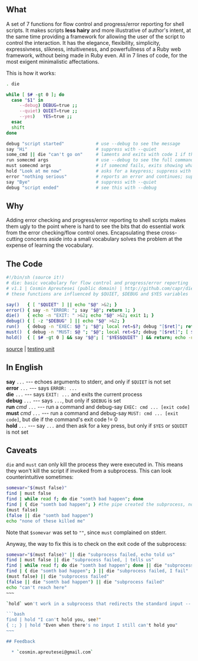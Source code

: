 ## What

A set of 7 functions for flow control and progress/error reporting for shell scripts. It makes scripts **less hairy** and more illustrative of author's intent, at the same time providing a framework for allowing the user of the script to control the interaction. It has the elegance, flexibility, simplicity, expressivness, slikness, intuitiveness, and powerfullness of a Ruby web framework, without being made in Ruby even. All in 7 lines of code, for the most exigent minimalistic affectations.

This is how it works:

```bash
. die

while [ $# -gt 0 ]; do
  case "$1" in
	 --debug) DEBUG=true ;;
	 --quiet) QUIET=true ;;
	 --yes)   YES=true ;;
  esac
  shift
done

debug "script started"            # use --debug to see the message
say "Hi"                          # suppress with --quiet
some_cmd || die "can't go on"     # laments and exits with code 1 if the command fails 
run somecmd args                  # use --debug to see the full command and its exit code 
must somecmd args                 # if somecmd fails, exits showing what ran and the exit code
hold "Look at me now"             # asks for a keypress; suppress with --yes or --quiet
error "nothing serious"           # reports an error and continues; supress with --quiet
say "Bye"                         # suppress with --quiet
debug "script ended"              # see this with --debug
```

## Why

Adding error checking and progress/error reporting to shell scripts makes them ugly to the point where is hard to see the bits that do essential work from the error checking/flow control ones. Encapsulating these cross-cutting concerns aside into a small vocabulary solves the problem at the expense of learning the vocabulary.

## The Code

```bash
#!/bin/sh (source it!)
# die: basic vocabulary for flow control and progress/error reporting
# v1.1 | Cosmin Apreutesei (public domain) | http://github.com/capr/die
# these functions are influenced by $QUIET, $DEBUG and $YES variables

say()   { [ "$QUIET" ] || echo "$@" >&2; }
error() { say -n "ERROR: "; say "$@"; return 1; }
die()   { echo -n "EXIT: " >&2; echo "$@" >&2; exit 1; }
debug() { [ -z "$DEBUG" ] || echo "$@" >&2; }
run()   { debug -n "EXEC: $@ "; "$@"; local ret=$?; debug "[$ret]"; return $ret; }
must()  { debug -n "MUST: $@ "; "$@"; local ret=$?; debug "[$ret]"; [ $ret = 0 ] || die "$@ [$ret]"; }
hold()  { [ $# -gt 0 ] && say "$@"; [ "$YES$QUIET" ] && return; echo -n "Press ENTER to continue, or ^C to quit."; read; }
```
[source](https://raw.github.com/capr/die/master/die) | [testing unit](https://raw.github.com/capr/die/master/die-test)

## In English

**say** `...`         --- echoes arguments to stderr, and only if `$QUIET` is not set <br>
**error** `...`       --- says `ERROR: ...` <br>
**die** `...`         --- says `EXIT: ...` and exits the current process <br>
**debug** `...`       --- says `...`, but only if `$DEBUG` is set <br>
**run** _cmd_ `...`   --- run a command and debug-say `EXEC: cmd ... [exit code]` <br>
**must** _cmd_ `...`  --- run a command and debug-say `MUST: cmd ... [exit code]`, but die if the command's exit code != 0 <br>
**hold** `...`        --- say `...` and then ask for a key press, but only if `$YES` or `$QUIET` is not set

## Caveats

`die` and `must` can only kill the process they were executed in. This means they won't kill the script if invoked from a subprocess. This can look counterintuitive sometimes:

```bash
somevar="$(must false)"
find | must false
find | while read f; do die "somth bad happen"; done
find | { die "somth bad happen"; } #the pipe created the subprocess, not the braces
(must false)
(false || die "somth bad happen")
echo "none of these killed me"
```
Note that `$somevar` was set to `""`, since `must` complained on stderr. 

Anyway, the way to fix this is to check on the exit code of the subprocess:

```bash
somevar="$(must false)" || die "subprocess failed, echo told us"
find | must false || die "subprocess failed, | tells us"
find | while read f; do die "somth bad happen"; done || die "subprocess failed, I fail"
find | { die "somth bad happen"; } || die "subprocess failed, I fail"
(must false) || die "subprocess failed"
(false || die "somth bad happen") || die "subprocess failed"
echo "can't reach here"
~~~

`hold` won't work in a subprocess that redirects the standard input -- not only that, it will eat one line of the input as well!

```bash
find | hold "I can't hold you, see?"
{ :; } | hold "Even when there's no input I still can't hold you"
~~~

## Feedback

  * `cosmin.apreutesei@gmail.com`

